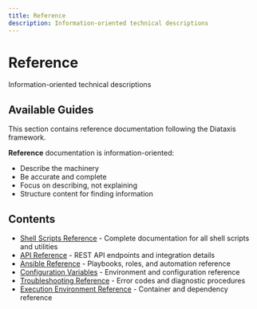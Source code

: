 ```yaml
---
title: Reference
description: Information-oriented technical descriptions
---
```


# Reference

Information-oriented technical descriptions

## Available Guides

This section contains reference documentation following the Diataxis framework.


**Reference** documentation is information-oriented:
- Describe the machinery
- Be accurate and complete
- Focus on describing, not explaining
- Structure content for finding information

## Contents

- [Shell Scripts Reference](./shell-scripts-reference.md) - Complete documentation for all shell scripts and utilities
- [API Reference](./api-reference.md) - REST API endpoints and integration details
- [Ansible Reference](./ansible-reference.md) - Playbooks, roles, and automation reference
- [Configuration Variables](./configuration-variables.md) - Environment and configuration reference
- [Troubleshooting Reference](./troubleshooting-reference.md) - Error codes and diagnostic procedures
- [Execution Environment Reference](./execution-environment-reference.md) - Container and dependency reference
